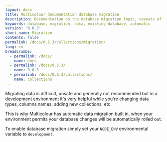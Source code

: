 ```yaml
---
layout: docs
title: Multicolour documentation database migration
description: Documentation on the database migration logic, caveats of automatic data migration and how to connect Multicolour to an existing database.
keywords: database, migration, data, existing database, automatic
version: '0.6.3'
short_name: Migration
contents: false
permalink: /docs/0.6.3/collections/migration/
lang: en
breadcrumbs:
  - permalink: /docs/
    name: docs
  - permalink: /docs/0.6.3/
    name: 0.6.3
  - permalink: /docs/0.6.3/collections/
    name: collections
---
```


Migrating data is difficult, unsafe and generally not recommended but in a development environment it's very helpful while you're changing data types, columns names, adding new collections, etc.

This is why Multicolour has automatic data migration built in, when your environment permits your database changes will be automatically rolled out.

To enable database migration simply set your `NODE_ENV` environmental variable to `development`.
